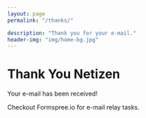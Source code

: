 ```yaml
---
layout: page
permalink: "/thanks/"

description: "Thank you for your e-mail."
header-img: "img/home-bg.jpg"
---
```

# Thank You Netizen

Your e-mail has been received!

Checkout Formspree.io for e-mail relay tasks.
